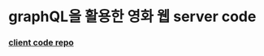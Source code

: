 # graphQL을 활용한 영화 웹 server code

<a href='https://github.com/baejoonsoo/apollo-movie'><h3>client code repo</h3></a>
